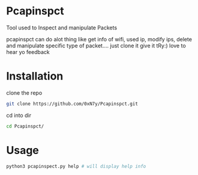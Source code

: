 # Pcapinspct
Tool used to  Inspect and manipulate Packets 

pcapinspct can do alot thing like get info of wifi, used ip, modify ips, delete and manipulate specific type of packet.... just clone it give it tRy:)
love to hear yo feedback 

# Installation
clone the repo
```sh
git clone https://github.com/0xN7y/Pcapinspct.git
```
cd into dir
```sh
cd Pcapinspct/
```

# Usage
```sh
python3 pcapinspect.py help # will display help info
```



